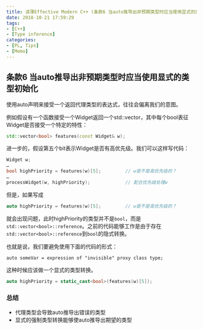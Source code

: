 ```yaml
---
title: 读薄Effective Modern C++ (条款6 当auto推导出非预期类型时应当使用显式的类型初始化)
date: 2018-10-21 17:59:29
tags:
- [C++]
- [Type inference]
categories:
- [PL, Tips]
- [Memo]
---
```


## 条款6 当auto推导出非预期类型时应当使用显式的类型初始化
使用auto声明来接受一个返回代理类型的表达式，往往会偏离我们的意图。      
<!-- more -->
例如假设有一个函数接受一个Widget返回一个std::vector<bool>，其中每个bool表征Widget是否接受一个特定的特性：
```cpp
std::vector<bool> features(const Widget& w);
```
进一步的，假设第五个bit表示Widget是否有高优先级。我们可以这样写代码：
```cpp
Widget w;
…
bool highPriority = features(w)[5];         // w是不是高优先级的？
…
processWidget(w, highPriority);             // 配合优先级处理w
```

但是，如果写成
```cpp
auto highPriority = features(w)[5];         // w是不是高优先级的？
```
就会出现问题，此时highPriority的类型并不是`bool`，而是`std::vector<bool>::reference`。之前的代码能够工作是由于存在`std::vector<bool>::reference`到`bool`的隐式转换。

也就是说，我们要避免使用下面的代码的形式：
```
auto someVar = expression of "invisible" proxy class type;
```
这种时候应该做一个显式的类型转换。
```cpp
auto highPriority = static_cast<bool>(features(w)[5]);
```

### 总结
- 代理类型会导致auto推导出错误的类型      
- 显式的强制类型转换能够使auto推导出期望的类型